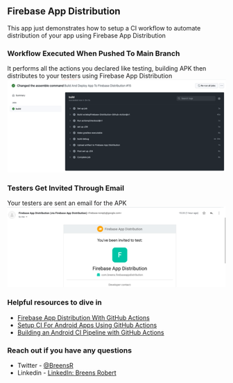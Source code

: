 ## Firebase App Distribution
This app just demonstrates how to setup a CI workflow to automate distribution of your app using Firebase App Distribution

### Workflow Executed When Pushed To Main Branch
It performs all the actions you declared like testing, building APK then distributes to your testers using Firebase App Distribution
<img src="/images/successful.png">

### Testers Get Invited Through Email
Your testers are sent an email for the APK
<img src="/images/testinvitation.png">

### Helpful resources to dive in
- [Firebase App Distribution With GitHub Actions](https://levelup.gitconnected.com/how-to-deploy-to-firebase-app-distribution-with-github-actions-ef2061725cd5)
- [Setup CI For Android Apps Using GitHub Actions](https://www.youtube.com/watch?v=K9w01h4-Wnc&list=PLEPZdzLLJH951c23xTdB2wpeSikkarDkk&index=11)
- [Building an Android CI Pipeline with GitHub Actions](https://www.youtube.com/watch?v=f3_bkhQRrtU&list=PLEPZdzLLJH951c23xTdB2wpeSikkarDkk&index=12)

### Reach out if you have any questions
* Twitter - [@BreensR](https://twitter.com/BreensR)
* Linkedin - [LinkedIn: Breens Robert](https://www.linkedin.com/in/breens-mbaka-b447781b9/)